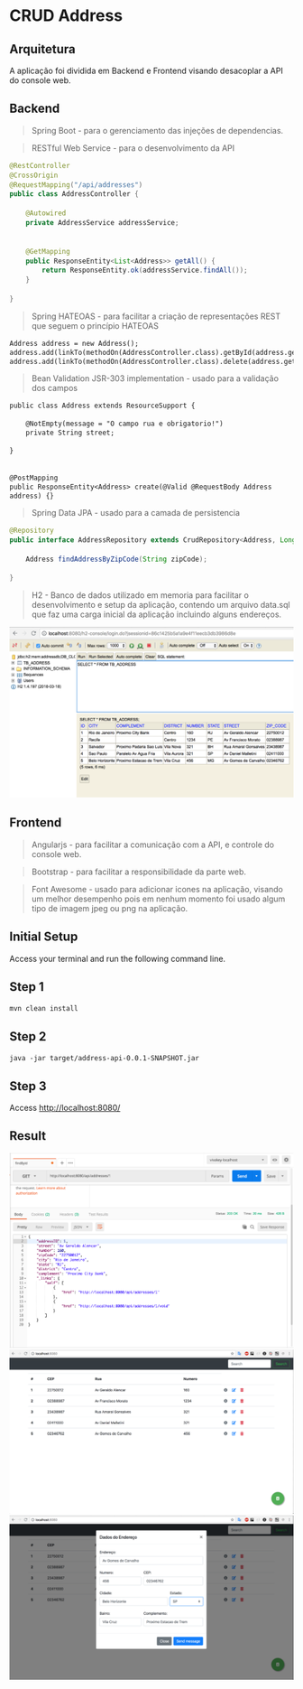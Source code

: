CRUD Address 
=============


Arquitetura
--

A aplicação foi dividida em Backend e Frontend visando desacoplar a API do console web.

Backend
--

> Spring Boot - para o gerenciamento das injeções de dependencias.


> RESTful Web Service - para o desenvolvimento da API

```java
@RestController
@CrossOrigin
@RequestMapping("/api/addresses")
public class AddressController {

    @Autowired
    private AddressService addressService;


    @GetMapping
    public ResponseEntity<List<Address>> getAll() {
        return ResponseEntity.ok(addressService.findAll());
    }
    
}
```

> Spring HATEOAS - para facilitar a criação de representações REST que seguem o princípio HATEOAS 

```
Address address = new Address();
address.add(linkTo(methodOn(AddressController.class).getById(address.getAddressID())).withSelfRel());
address.add(linkTo(methodOn(AddressController.class).delete(address.getAddressID())).withSelfRel());
```

> Bean Validation JSR-303 implementation - usado para a validação dos campos 

```
public class Address extends ResourceSupport {
    
    @NotEmpty(message = "O campo rua e obrigatorio!")
    private String street;
    
}


@PostMapping
public ResponseEntity<Address> create(@Valid @RequestBody Address address) {}

```

> Spring Data JPA - usado para a camada de persistencia

```java
@Repository
public interface AddressRepository extends CrudRepository<Address, Long> {

    Address findAddressByZipCode(String zipCode);

}
```

> H2 - Banco de dados utilizado em memoria para facilitar o desenvolvimento e setup da aplicação, contendo um arquivo data.sql que faz uma carga inicial da aplicação incluindo alguns endereços.


<img src="screenshot-h2-console.png"/>



Frontend
--


> Angularjs - para facilitar a comunicação com a API, e controle do console web.

> Bootstrap - para facilitar a responsibilidade da parte web.

> Font Awesome - usado para adicionar icones na aplicação, visando um melhor desempenho pois em nenhum momento foi usado algum tipo de imagem jpeg ou png na aplicação.
 


Initial Setup
--

Access your terminal and run the following command line.

Step 1
-----

```
mvn clean install
```

Step 2
-----

```
java -jar target/address-api-0.0.1-SNAPSHOT.jar 
```

Step 3
-----

Access [http://localhost:8080/](http://localhost:8080/)

Result
--------------

<img src="screenshot-rest-api.png"/>


<img src="screenshot-web-console.png"/>


<img src="screenshot-web-console-2.png"/>